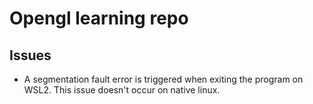 # Opengl learning repo

## Issues
* A segmentation fault error is triggered when exiting the program on WSL2. This issue doesn't occur on native linux.